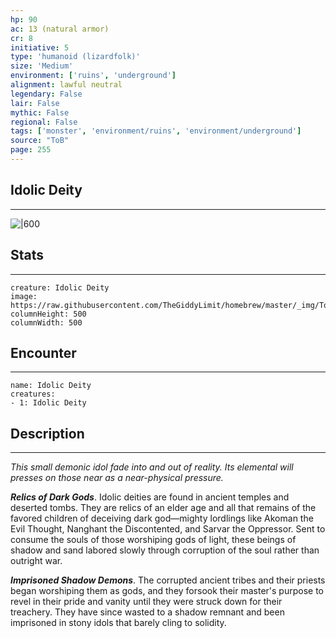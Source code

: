 ```yaml
---
hp: 90
ac: 13 (natural armor)
cr: 8
initiative: 5
type: 'humanoid (lizardfolk)'    
size: 'Medium'
environment: ['ruins', 'underground']
alignment: lawful neutral
legendary: False
lair: False
mythic: False
regional: False
tags: ['monster', 'environment/ruins', 'environment/underground']
source: "ToB"
page: 255
---
```


## Idolic Deity
---

![|600](https://raw.githubusercontent.com/TheGiddyLimit/homebrew/master/_img/ToB/Idolic%20Deity.webp)

## Stats
---

```statblock
creature: Idolic Deity
image: https://raw.githubusercontent.com/TheGiddyLimit/homebrew/master/_img/ToB/token/Idolic%20Deity.png
columnHeight: 500
columnWidth: 500
```

## Encounter
---

```encounter-table
name: Idolic Deity
creatures:
- 1: Idolic Deity
```

## Description
---
_This small demonic idol fade into and out of reality. Its elemental will presses on those near as a near-physical pressure._

**_Relics of Dark Gods_**. Idolic deities are found in ancient temples and deserted tombs. They are relics of an elder age and all that remains of the favored children of deceiving dark god—mighty lordlings like Akoman the Evil Thought, Nanghant the Discontented, and Sarvar the Oppressor. Sent to consume the souls of those worshiping gods of light, these beings of shadow and sand labored slowly through corruption of the soul rather than outright war.

**_Imprisoned Shadow Demons_**. The corrupted ancient tribes and their priests began worshiping them as gods, and they forsook their master's purpose to revel in their pride and vanity until they were struck down for their treachery. They have since wasted to a shadow remnant and been imprisoned in stony idols that barely cling to solidity.






